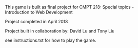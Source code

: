 
This game is built as final project for CMPT 218: Special topics - Introduction to Web Development

Project completed in April 2018

Project built in collaboration by: David Lu and Tony Liu

see instructions.txt for how to play the game.
